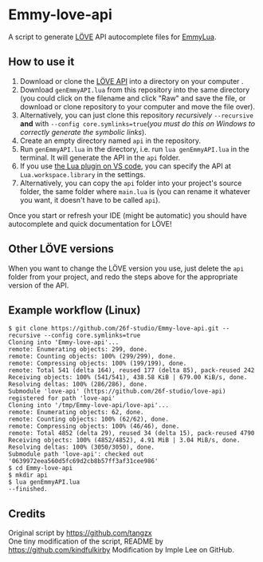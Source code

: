 # Emmy-love-api

A script to generate [LÖVE](https://love2d.org/) API autocomplete files for [EmmyLua](https://github.com/EmmyLua/IntelliJ-EmmyLua).

## How to use it

1. Download or clone the [LÖVE API](https://github.com/26f-studio/love-api) into a directory on your computer .
2. Download `genEmmyAPI.lua` from this repository into the same directory (you could click on the filename and click "Raw" and save the file, or download or clone repository to your computer and move the file over).
3. Alternatively, you can just clone this repository *recursively* `--recursive` **and** with `--config core.symlinks=true`(*you must do this on Windows to correctly generate the symbolic links*).
4. Create an empty directory named `api` in the repository.
5. Run `genEmmyAPI.lua` in the directory, i.e. run `lua genEmmyAPI.lua` in the terminal. It will generate the API in the `api` folder.
6. If you use [the Lua plugin on VS code](https://github.com/sumneko/lua-language-server), you can specify the API at `Lua.workspace.library` in the settings.
7. Alternatively, you can copy the `api` folder into your project's source folder, the same folder where `main.lua` is (you can rename it whatever you want, it doesn't have to be called `api`).

Once you start or refresh your IDE (might be automatic) you should have autocomplete and quick documentation for LÖVE!

## Other LÖVE versions

When you want to change the LÖVE version you use, just delete the `api` folder from your project, and redo the steps above for the appropriate version of the API.

## Example workflow (Linux)

```
$ git clone https://github.com/26f-studio/Emmy-love-api.git --recursive --config core.symlinks=true
Cloning into 'Emmy-love-api'...
remote: Enumerating objects: 299, done.
remote: Counting objects: 100% (299/299), done.
remote: Compressing objects: 100% (199/199), done.
remote: Total 541 (delta 164), reused 177 (delta 85), pack-reused 242
Receiving objects: 100% (541/541), 438.58 KiB | 679.00 KiB/s, done.
Resolving deltas: 100% (286/286), done.
Submodule 'love-api' (https://github.com/26f-studio/love-api) registered for path 'love-api'
Cloning into '/tmp/Emmy-love-api/love-api'...
remote: Enumerating objects: 62, done.        
remote: Counting objects: 100% (62/62), done.        
remote: Compressing objects: 100% (46/46), done.        
remote: Total 4852 (delta 29), reused 34 (delta 15), pack-reused 4790        
Receiving objects: 100% (4852/4852), 4.91 MiB | 3.04 MiB/s, done.
Resolving deltas: 100% (3050/3050), done.
Submodule path 'love-api': checked out '0639972eea560d5fc69d2cb8b57ff3af31cee986'
$ cd Emmy-love-api
$ mkdir api
$ lua genEmmyAPI.lua
--finished.
```

## Credits

Original script by https://github.com/tangzx  
One tiny modification of the script, README by https://github.com/kindfulkirby
Modification by Imple Lee on GitHub.
